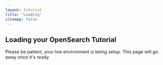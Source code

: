 ```yaml
---
layout: tutorial
title: "Loading"
sitemap: false
---
```


## Loading your OpenSearch Tutorial

Please be patient, your live environment is being setup. This page will go away once it's ready.

<script>
    window.setInterval(function refresh() {
        window.location.reload();
    }, 5000); 	
</script>